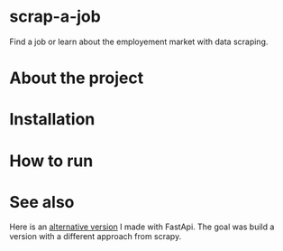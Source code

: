 # scrap-a-job
Find a job or learn about the employement market with data scraping.

# About the project

# Installation

# How to run

# See also
Here is an [alternative version](https://github.com/NanoClem/scrap-a-job-api) I made with FastApi. The goal was build a version with a different approach from scrapy.

